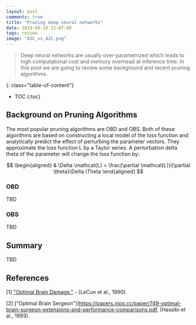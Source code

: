 ```yaml
---
layout: post
comments: true
title: "Pruning deep neural networks"
date: 2019-06-10 12:07:00
tags: review
image: "A3C_vs_A2C.png"
---
```


> Deep neural networks are usually over-parametrized which leads to high computational cost and memory overhead at inference time. In this post we are going to review some background and recent pruning algorithms.

<!--more-->

{: class="table-of-content"}
* TOC
{:toc}

## Background on Pruning Algorithms

The most popular pruning algorithms are OBD and OBS. Both of these algorithms are based on constructing a local model of the loss function and analytically predict the effect of perturbing the parameter vectors. They approximate the loss function L by a Taylor series. A perturbation delta theta of the parameter will change the loss function by: 

$$
\begin{aligned}
& \Delta \mathcal{L} =  \frac{\partial \mathcal{L}}{\partial \theta}\Delta \Theta
\end{aligned}
$$

### OBD
TBD
### OBS
TBD


## Summary

TBD


## References

[1] ["Optimal Brain Damage."](http://yann.lecun.com/exdb/publis/pdf/lecun-90b.pdf) - (LeCun et al., 1990).

[2] ["Optimal Brain Sergeon"](https://papers.nips.cc/paper/749-optimal-brain-surgeon-extensions-and-performance-comparisons.pdf,  (Hassibi et al., 1993). 

